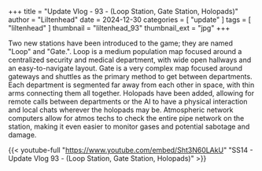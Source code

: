 +++
title = "Update Vlog - 93 - (Loop Station, Gate Station, Holopads)"
author = "Liltenhead"
date = 2024-12-30
categories = [
	"update"
]
tags = [
	"liltenhead"
]
thumbnail = "liltenhead_93"
thumbnail_ext = "jpg"
+++

Two new stations have been introduced to the game; they are named "Loop" and "Gate.". Loop is a medium population map focused around a centralized security and medical department, with wide open hallways and an easy-to-navigate layout. Gate is a very complex map focused around gateways and shuttles as the primary method to get between departments. Each department is segmented far away from each other in space, with thin arms connecting them all together. Holopads have been added, allowing for remote calls between departments or the AI to have a physical interaction and local chats wherever the holopads may be. Atmospheric network computers allow for atmos techs to check the entire pipe network on the station, making it even easier to monitor gases and potential sabotage and damage.

{{< youtube-full "https://www.youtube.com/embed/Sht3N60LAkU" "SS14 - Update Vlog 93 - (Loop Station, Gate Station, Holopads)" >}}
